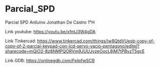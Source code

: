 # Parcial_SPD
Parcial SPD Arduino
Jonathan De Castro
1°H

Link youtube: https://youtu.be/xfntJ3W4gDA

Link Tinkercad: https://www.tinkercad.com/things/jw8QtdVUesb-copy-of-copy-of-2-parcial-keypad-con-lcd-servo-vacio-pentagono/editel?sharecode=mQiO2-8z8NMPQORVm9JUUJvzeOocL8jM7tPByzT5gcE

Link GDB: https://onlinegdb.com/FpIpfwSCB
